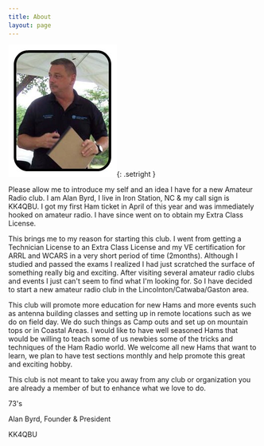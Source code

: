 ```yaml
---
title: About
layout: page
---
```


![Alan](public/img/alanb.jpg){: .setright }

Please allow me to introduce my self and an idea I have for a new Amateur Radio club. I am Alan Byrd, I live in Iron Station, NC & my call sign is KK4QBU. I got my first Ham ticket in April of this year and was immediately hooked on amateur radio. I have since went on to obtain my Extra Class License.

This brings me to my reason for starting this club. I went from getting a Technician License to an Extra Class License and my VE certification for ARRL and WCARS in a very short period of time (2months). Although I studied and passed the exams I realized I had just scratched the surface of something really big and exciting.
After visiting several amateur radio clubs and events I just can't seem to find what I'm looking for. So I have decided to start a new amateur radio club in the Lincolnton/Catwaba/Gaston area.

This club will promote more education for new Hams and more events such as antenna building classes and setting up in remote locations such as we do on field day. We do such things as Camp outs and set up on mountain tops or in Coastal Areas. I would like to have well seasoned Hams that would be willing to teach some of us newbies some of the tricks and techniques of the Ham Radio world. We welcome all new Hams that want to learn, we plan to have test sections monthly and help promote this great and exciting hobby. 

This club is not meant to take you away from any club or organization you are already a member of but to enhance what we love to do.

73's

Alan Byrd, Founder & President

KK4QBU


